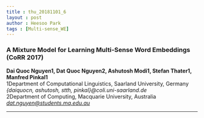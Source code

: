 ```yaml
---
title : thu_20181101_6
layout : post
author : Heesoo Park
tags : [Multi-sense_WE]
---
```


<h3>A Mixture Model for Learning Multi-Sense Word Embeddings (CoRR 2017)</h3>


<p>

<b>Dai Quoc Nguyen1, Dat Quoc Nguyen2, Ashutosh Modi1, Stefan Thater1, Manfred Pinkal1</b><br/>
1Department of Computational Linguistics, Saarland University, Germany<br/>
<em>{daiquocn, ashutosh, stth, pinkal}@coli.uni-saarland.de</em><br/>
2Department of Computing, Macquarie University, Australia<br/>
<em>dat.nguyen@students.mq.edu.au</em>






</p>

<hr />
<p>

</p>
